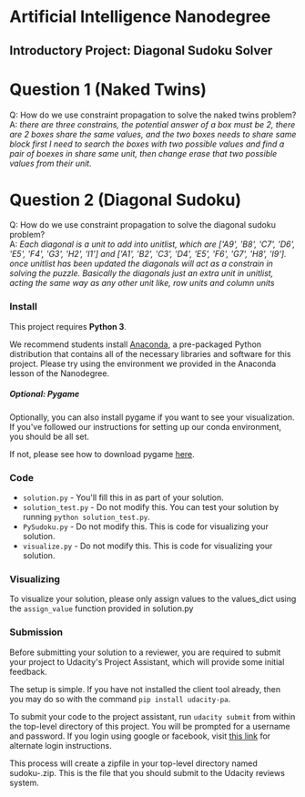 # Artificial Intelligence Nanodegree
## Introductory Project: Diagonal Sudoku Solver

# Question 1 (Naked Twins)
Q: How do we use constraint propagation to solve the naked twins problem?  
A: *there are three constrains, the potential answer of a box must be 2, there are 2 boxes share the same values,
    and the two boxes needs to share same block
    first I need to search the boxes with two possible values
    and find a pair of boexes in share same unit, then change
    erase that two possible values from their unit.*

# Question 2 (Diagonal Sudoku)
Q: How do we use constraint propagation to solve the diagonal sudoku problem?  
A: *Each diagonal is a unit to add into unitlist, which are ['A9', 'B8', 'C7', 'D6', 'E5', 'F4', 'G3', 'H2', 'I1'] and
    ['A1', 'B2', 'C3', 'D4', 'E5', 'F6', 'G7', 'H8', 'I9']. once unitlist has been updated
    the diagonals will act as a constrain in solving the puzzle.
    Basically the diagonals just an extra unit in unitlist, acting the same way as any other unit
    like, row units and column units*

### Install

This project requires **Python 3**.

We recommend students install [Anaconda](https://www.continuum.io/downloads), a pre-packaged Python distribution that contains all of the necessary libraries and software for this project.
Please try using the environment we provided in the Anaconda lesson of the Nanodegree.

##### Optional: Pygame

Optionally, you can also install pygame if you want to see your visualization. If you've followed our instructions for setting up our conda environment, you should be all set.

If not, please see how to download pygame [here](http://www.pygame.org/download.shtml).

### Code

* `solution.py` - You'll fill this in as part of your solution.
* `solution_test.py` - Do not modify this. You can test your solution by running `python solution_test.py`.
* `PySudoku.py` - Do not modify this. This is code for visualizing your solution.
* `visualize.py` - Do not modify this. This is code for visualizing your solution.

### Visualizing

To visualize your solution, please only assign values to the values_dict using the `assign_value` function provided in solution.py

### Submission
Before submitting your solution to a reviewer, you are required to submit your project to Udacity's Project Assistant, which will provide some initial feedback.  

The setup is simple.  If you have not installed the client tool already, then you may do so with the command `pip install udacity-pa`.  

To submit your code to the project assistant, run `udacity submit` from within the top-level directory of this project.  You will be prompted for a username and password.  If you login using google or facebook, visit [this link](https://project-assistant.udacity.com/auth_tokens/jwt_login) for alternate login instructions.

This process will create a zipfile in your top-level directory named sudoku-<id>.zip.  This is the file that you should submit to the Udacity reviews system.
